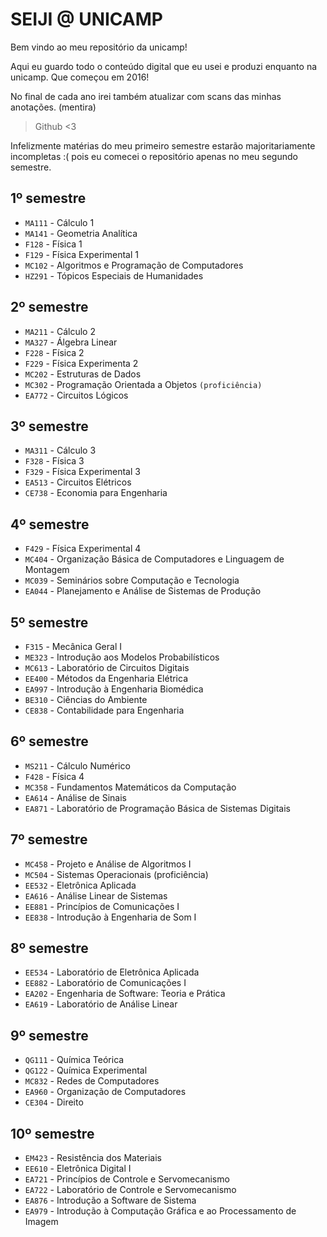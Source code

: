 # SEIJI @ UNICAMP

Bem vindo ao meu repositório da unicamp!

Aqui eu guardo todo o conteúdo digital que eu usei e produzi enquanto na unicamp.
Que começou em 2016!

No final de cada ano irei também atualizar com scans das minhas anotações. (mentira)

>Github <3

Infelizmente matérias do meu primeiro semestre estarão majoritariamente incompletas :( pois eu comecei o repositório apenas no meu segundo semestre.

## 1º semestre

* `MA111` - Cálculo 1
* `MA141` - Geometria Analítica
* `F128` - Física 1
* `F129` - Física Experimental 1
* `MC102` - Algoritmos e Programação de Computadores 
* `HZ291` - Tópicos Especiais de Humanidades

## 2º semestre

* `MA211` - Cálculo 2
* `MA327` - Álgebra Linear
* `F228` - Física 2
* `F229` - Física Experimenta 2
* `MC202` - Estruturas de Dados
* `MC302` - Programação Orientada a Objetos `(proficiência)`
* `EA772` - Circuitos Lógicos

## 3º semestre

* `MA311` - Cálculo 3
* `F328` - Física 3
* `F329` - Física Experimental 3
* `EA513` - Circuitos Elétricos
* `CE738` - Economia para Engenharia

## 4º semestre

 * `F429` - Física Experimental 4
 * `MC404` - Organização Básica de Computadores e Linguagem de Montagem
 * `MC039` - Seminários sobre Computação e Tecnologia
 * `EA044` - Planejamento e Análise de Sistemas de Produção

## 5º semestre

 * `F315` - Mecânica Geral I
 * `ME323` - Introdução aos Modelos Probabilísticos
 * `MC613` - Laboratório de Circuitos Digitais
 * `EE400` - Métodos da Engenharia Elétrica
 * `EA997` - Introdução à Engenharia Biomédica
 * `BE310` - Ciências do Ambiente
 * `CE838` - Contabilidade para Engenharia

## 6º semestre

 * `MS211` - Cálculo Numérico
 * `F428` - Física 4
 * `MC358` - Fundamentos Matemáticos da Computação
 * `EA614` - Análise de Sinais
 * `EA871` - Laboratório de Programação Básica de Sistemas Digitais
 
## 7º semestre

 * `MC458` - Projeto e Análise de Algoritmos I
 * `MC504` - Sistemas Operacionais (proficiência)
 * `EE532` - Eletrônica Aplicada
 * `EA616` - Análise Linear de Sistemas
 * `EE881` - Princípios de Comunicações I
 * `EE838` - Introdução à Engenharia de Som I
 
## 8º semestre

 * `EE534` - Laboratório de Eletrônica Aplicada
 * `EE882` - Laboratório de Comunicações I
 * `EA202` - Engenharia de Software: Teoria e Prática
 * `EA619` - Laboratório de Análise Linear

## 9º semestre

 * `QG111` - Química Teórica
 * `QG122` - Química Experimental
 * `MC832` - Redes de Computadores
 * `EA960` - Organização de Computadores
 * `CE304` - Direito

## 10º semestre

 * `EM423` - Resistência dos Materiais
 * `EE610` - Eletrônica Digital I
 * `EA721` - Princípios de Controle e Servomecanismo
 * `EA722` - Laboratório de Controle e Servomecanismo
 * `EA876` - Introdução a Software de Sistema
 * `EA979` - Introdução à Computação Gráfica e ao Processamento de Imagem
